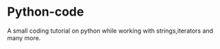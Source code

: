 # Python-code
A small coding tutorial on python while working with strings,iterators and many more.

